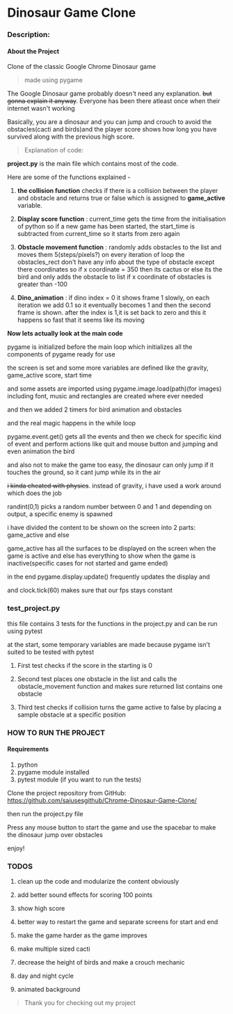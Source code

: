 # Dinosaur Game Clone

### Description:

#### About the Project

Clone of the classic Google Chrome Dinosaur game 

> made using pygame

The Google Dinosaur game probably doesn't need any explanation.
~~but gonna explain it anyway~~.
 Everyone has been there atleast once when their internet wasn't working

Basically, you are a dinosaur and you can jump and crouch to avoid the obstacles(cacti and birds)and the player score shows how long you have survived along with the previous high score.


> Explanation of code:

**project.py** is the main file which contains most of the code.

Here are some of the functions explained - 

1) **the collision function** checks if there is a collision between the player and obstacle and returns true or false which is assigned to **game_active** variable.

2) **Display score function** : 
current_time gets the time from the initialisation of python
so if a new game has been started, the start_time is subtracted from current_time so it starts from zero again

3) **Obstacle movement function** :
randomly adds obstacles to the list and moves them 5(steps/pixels?) on every iteration of loop
the obstacles_rect don't have any info about the type of obstacle except there coordinates so if x coordinate = 350 then its cactus or else its the bird and only adds the obstacle to list if x coordinate of obstacles is greater than -100


4) **Dino_animation** :
if dino index = 0 it shows frame 1
slowly, on each iteration we add 0.1 so it eventually becomes 1 and then the second frame is shown.
after the index is 1,it is set back to zero
and this it happens so fast that it seems like its moving


**Now lets actually look at the main code**



pygame is initialized before the main loop which initializes all the components of pygame ready for use

the screen is set and some more variables are defined like the gravity, game_active score, start time
  
and some assets are imported using pygame.image.load(path)(for images) including font, music and rectangles are created where ever needed

and then we added 2 timers for bird animation and obstacles

and the real magic happens in the while loop

pygame.event.get() gets all the events
and then we check for specific kind of event and perform actions like quit and mouse button and jumping and even animation the bird 


and also not to make the game too easy, the dinosaur can only jump if it touches the ground, so it cant jump while its in the air



~~i kinda cheated with physics~~.
instead of gravity, i have used a work around which does the job 
       
            
randint(0,1) picks a random number between 0 and 1 and depending on output, a specific enemy is spawned


i have divided the content to be shown on the screen into 2 parts:
game_active and else


game_active has all the surfaces to be displayed on the screen when the game is active
and else has everything to show when the game is inactive(specific cases for not started and game ended)

in the end pygame.display.update() frequently updates the display and

and clock.tick(60) makes sure that our fps stays constant





### test_project.py

this file contains 3 tests for the functions in the project.py and can be run using pytest

at the start, some temporary variables are made because pygame isn't suited to be tested with pytest

1. First test checks if the score in the starting is 0

2. Second test places one obstacle in the list and calls the obstacle_movement function and makes sure returned list contains one obstacle

3. Third test checks if collision turns the game active to false by placing a sample obstacle at a specific position



### HOW TO RUN THE PROJECT


#### Requirements

1) python
2) pygame module installed
3) pytest module (if you want to run the tests)


Clone the project repository from GitHub:
https://github.com/saiusesgithub/Chrome-Dinosaur-Game-Clone/

then run the project.py file

Press any mouse button to start the game and use the spacebar to make the dinosaur jump over obstacles

enjoy!



### TODOS
1. clean up the code and modularize the content obviously

2. add better sound effects for scoring 100 points

3. show high score

4. better way to restart the game and separate screens for start and end

5. make the game harder as the game improves

6. make multiple sized cacti

7. decrease the height of birds and make a crouch mechanic

8. day and night cycle

9. animated background




> Thank you for checking out my project
